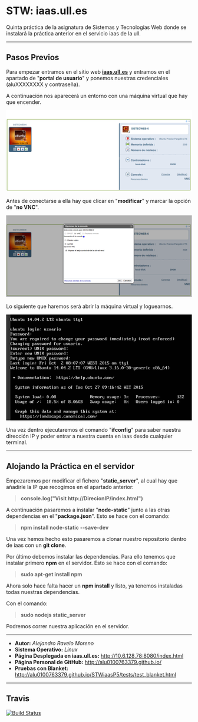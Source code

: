 STW: iaas.ull.es
===================
Quinta práctica de la asignatura de Sistemas y Tecnologías Web donde se instalará la práctica anterior en el servicio iaas de la ull.


----------


Pasos Previos
-------------

Para empezar entramos en el sitio web **[iaas.ull.es](http://iaas.ull.es/)** y entramos en el apartado de "**portal de usuario**" y ponemos nuestras credenciales (aluXXXXXXXX y contraseña).

A continuación nos aparecerá un entorno con una máquina virtual que hay que encender.

![Sin titulo](pictures/maquinavirtual.png)

Antes de conectarse a ella hay que clicar en "**modificar**" y marcar la opción de "**no VNC**".

![Sin titulo](pictures/noVNC.png)

Lo siguiente que haremos será abrir la máquina virtual y loguearnos.

![Sin titulo](pictures/login.png)

Una vez dentro ejecutaremos el comando "**ifconfig**" para saber nuestra dirección IP y poder entrar a nuestra cuenta en iaas desde cualquier terminal.


----------


Alojando la Práctica en el servidor
-------------
Empezaremos por modificar el fichero "**static_server**", al cual hay que añadirle la IP que recogimos en el apartado anterior: 

> **console.log("Visit http://DirecionIP/index.html")**

A continuación pasaremos a instalar "**node-static**" junto a las otras dependencias en el "**package.json**". Esto se hace con el comando:

> **npm install node-static --save-dev**

Una vez hemos hecho esto pasaremos a clonar nuestro repositorio dentro de iaas con un **git clone**.

Por último debemos instalar las dependencias. Para ello tenemos que instalar primero **npm** en el servidor. Esto se hace con el comando:

> **sudo apt-get install npm**

Ahora solo hace falta hacer un **npm install** y listo, ya tenemos instaladas todas nuestras dependencias.

Con el comando:

> **sudo nodejs static_server**

Podremos correr nuestra aplicación en el servidor.


----------
- **Autor:** *Alejandro Ravelo Moreno*
- **Sistema Operativo:** *Linux*
- **Página Desplegada en iaas.ull.es:** http://10.6.128.78:8080/index.html
- **Página Personal de GitHub:** http://alu0100763379.github.io/
- **Pruebas con Blanket:** http://alu0100763379.github.io/STWiaasP5/tests/test_blanket.html
----------
Travis
-------------

[![Build Status](https://travis-ci.org/alu0100763379/STWiaasP5.svg)](https://travis-ci.org/alu0100763379/STWiaasP5)
